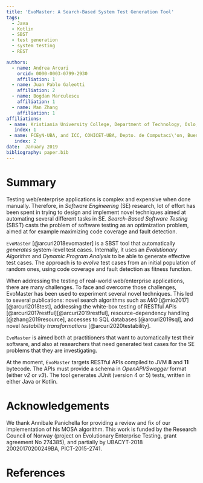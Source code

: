 ```yaml
---
title: 'EvoMaster: A Search-Based System Test Generation Tool'
tags:
  - Java
  - Kotlin
  - SBST
  - test generation
  - system testing
  - REST

authors:
  - name: Andrea Arcuri
    orcid: 0000-0003-0799-2930
    affiliation: 1
  - name: Juan Pablo Galeotti
    affiliation: 2
  - name: Bogdan Marculescu
    affiliation: 1
  - name: Man Zhang
    affiliation: 1
affiliations:
 - name: Kristiania University College, Department of Technology, Oslo, Norway
   index: 1
 - name: FCEyN-UBA, and ICC, CONICET-UBA, Depto. de Computaci\'on, Buenos Aires, Argentina
   index: 2
date:  January 2019
bibliography: paper.bib
---
```



# Summary

Testing web/enterprise applications is complex and expensive when done manually.
Therefore, in *Software Engineering* (SE) research, lot of effort has been spent in trying 
to design and implement novel techniques aimed at automating several different tasks in SE.
*Search-Based Software Testing* (SBST) casts the problem of software testing as an optimization problem,
aimed at for example maximizing code coverage and fault detection.   

``EvoMaster`` [@arcuri2018evomaster]  is a SBST tool 
that automatically *generates* system-level test cases.
Internally, it uses an *Evolutionary Algorithm* 
and *Dynamic Program Analysis*  to be able to generate effective test cases.
The approach is to *evolve* test cases from an initial population of 
random ones, using code coverage and fault detection as fitness function.

When addressing the testing of real-world web/enterprise applications, there are many challenges. 
To face and overcome those challenges, EvoMaster has been used to experiment several novel techniques.
This led to several publications:
novel search algorithms such as *MIO* [@mio2017][@arcuri2018test],
addressing the white-box testing of RESTful APIs [@arcuri2017restful][@arcuri2019restful],
resource-dependency handling [@zhang2019resource], accesses to SQL databases [@arcuri2019sql],
and novel *testability transformations* [@arcuri2020testability].


``EvoMaster`` is aimed both at practitioners that want to automatically test their software, 
and also at researchers that need generated test cases for the SE problems that they are investigating.  

At the moment, ``EvoMaster`` targets RESTful APIs compiled to 
JVM __8__ and __11__ bytecode.
The APIs must provide a schema in *OpenAPI/Swagger* format (either _v2_ or _v3_).
The tool generates JUnit (version 4 or 5) tests, written in either Java or Kotlin.


# Acknowledgements
We thank Annibale Panichella for providing a review and fix of our implementation of his MOSA algorithm. 
This work is funded by the Research Council of Norway (project on Evolutionary Enterprise Testing, grant agreement No 274385), and 
partially by UBACYT-2018 20020170200249BA, PICT-2015-2741.

# References